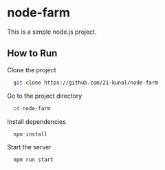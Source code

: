 
# node-farm

This is a simple node.js project.


## How to Run 

Clone the project

```bash
  git clone https://github.com/21-kunal/node-farm
```

Go to the project directory

```bash
  cd node-farm
```

Install dependencies

```bash
  npm install
```

Start the server

```bash
  npm run start
```


